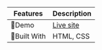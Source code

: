 | Features     | Description                                                             |
| ------------ | ----------------------------------------------------------------------- |
| 🏀Demo       | [Live site](https://kamrulhasanPro.github.io/The-Career-Mission-2025-/) |
| 🧾Built With | HTML, CSS                                                               |
